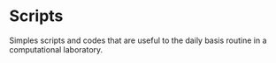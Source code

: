 # Scripts
Simples scripts and codes that are useful to the daily basis routine in a computational laboratory.
